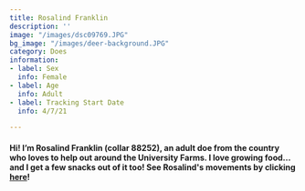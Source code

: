 ```yaml
---
title: Rosalind Franklin
description: ''
image: "/images/dsc09769.JPG"
bg_image: "/images/deer-background.JPG"
category: Does
information:
- label: Sex
  info: Female
- label: Age
  info: Adult
- label: Tracking Start Date
  info: 4/7/21

---
```

#### Hi! I’m Rosalind Franklin (collar 88252), an adult doe from the country who loves to help out around the University Farms. I love growing food... and I get a few snacks out of it too! See Rosalind's movements by clicking [here](ID_88252.html "Rosalind")!
